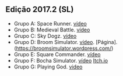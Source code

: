 ## Edição 2017.2 (SL)  

* Grupo A: Space Runner. [vídeo](https://www.youtube.com/watch?v=UKhjyGFmNUg)
* Grupo B: Medieval Battle. [vídeo](https://www.youtube.com/watch?v=yRGT9xQx5Ag)
* Grupo C: Sky Dogz. [vídeo](https://www.youtube.com/watch?v=17UAC1O25dI)
* Grupo D: Broom Simulator. [vídeo](https://youtu.be/VYbsJci3hEE). [Página].(https://broomsimulator.wordpress.com/)
* Grupo E: Square Commander. [vídeo](https://www.youtube.com/watch?v=rIv4fvBLTjo) 
* Grupo F: Bocha Simulator. [vídeo](https://www.youtube.com/watch?v=BYDyCigIc58) [Itch.io](https://twinravens.itch.io/bocha-simulator)
* Grupo G: Playing God. [video](https://youtu.be/9Ib-sMXO5mc)


